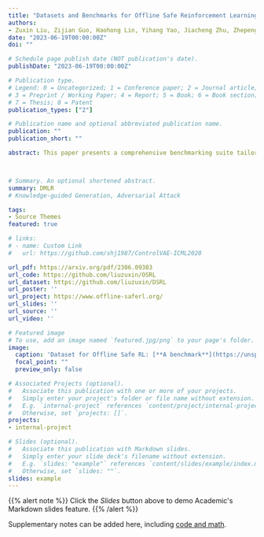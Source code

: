 ```yaml
---
title: "Datasets and Benchmarks for Offline Safe Reinforcement Learning"
authors:
- Zuxin Liu, Zijian Guo, Haohong Lin, Yihang Yao, Jiacheng Zhu, Zhepeng Cen, Hanjiang Hu, Wenhao Yu, Tingnan Zhang, Jie Tan, Ding Zhao
date: "2023-06-19T00:00:00Z"
doi: ""

# Schedule page publish date (NOT publication's date).
publishDate: "2023-06-19T00:00:00Z"

# Publication type.
# Legend: 0 = Uncategorized; 1 = Conference paper; 2 = Journal article;
# 3 = Preprint / Working Paper; 4 = Report; 5 = Book; 6 = Book section;
# 7 = Thesis; 8 = Patent
publication_types: ["2"]

# Publication name and optional abbreviated publication name.
publication: ""
publication_short: ""

abstract: This paper presents a comprehensive benchmarking suite tailored to offline safe reinforcement learning (RL) challenges, aiming to foster progress in the development and evaluation of safe learning algorithms in both the training and deployment phases. Our benchmark suite contains three packages, 1) expertly crafted safe policies, 2) D4RL-styled datasets along with environment wrappers, and 3) high-quality offline safe RL baseline implementations. We feature a methodical data collection pipeline powered by advanced safe RL algorithms, which facilitates the generation of diverse datasets across 38 popular safe RL tasks, from robot control to autonomous driving. We further introduce an array of data post-processing filters, capable of modifying each dataset's diversity, thereby simulating various data collection conditions. Additionally, we provide elegant and extensible implementations of prevalent offline safe RL algorithms to accelerate research in this area. Through extensive experiments with over 50000 CPU and 800 GPU hours of computations, we evaluate and compare the performance of these baseline algorithms on the collected datasets, offering insights into their strengths, limitations, and potential areas of improvement. Our benchmarking framework serves as a valuable resource for researchers and practitioners, facilitating the development of more robust and reliable offline safe RL solutions in safety-critical applications.



# Summary. An optional shortened abstract.
summary: DMLR
# Knowledge-guided Generation, Adversarial Attack

tags:
- Source Themes
featured: true

# links:
# - name: Custom Link
#   url: https://github.com/shj1987/ControlVAE-ICML2020

url_pdf: https://arxiv.org/pdf/2306.09303
url_code: https://github.com/liuzuxin/OSRL
url_dataset: https://github.com/liuzuxin/DSRL
url_poster: ''
url_project: https://www.offline-saferl.org/
url_slides: ''
url_source: ''
url_video: ''

# Featured image
# To use, add an image named `featured.jpg/png` to your page's folder. 
image:
  caption: 'Dataset for Offline Safe RL: [**A benchmark**](https://unsplash.com/photos/s9CC2SKySJM)'
  focal_point: ""
  preview_only: false

# Associated Projects (optional).
#   Associate this publication with one or more of your projects.
#   Simply enter your project's folder or file name without extension.
#   E.g. `internal-project` references `content/project/internal-project/index.md`.
#   Otherwise, set `projects: []`.
projects:
- internal-project

# Slides (optional).
#   Associate this publication with Markdown slides.
#   Simply enter your slide deck's filename without extension.
#   E.g. `slides: "example"` references `content/slides/example/index.md`.
#   Otherwise, set `slides: ""`.
slides: example
---
```


{{% alert note %}}
Click the *Slides* button above to demo Academic's Markdown slides feature.
{{% /alert %}}

Supplementary notes can be added here, including [code and math](https://sourcethemes.com/academic/docs/writing-markdown-latex/).
